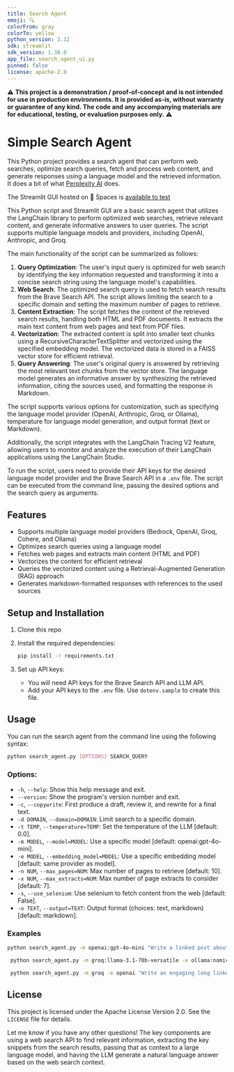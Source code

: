 ```yaml
---
title: Search Agent
emoji: 🔍
colorFrom: gray
colorTo: yellow
python_version: 3.12
sdk: streamlit
sdk_version: 1.38.0
app_file: search_agent_ui.py
pinned: false
license: apache-2.0
---
```


⚠️ **This project is a demonstration / proof-of-concept and is not intended for use in production environments. It is provided as-is, without warranty or guarantee of any kind. The code and any accompanying materials are for educational, testing, or evaluation purposes only.** ⚠️

# Simple Search Agent

This Python project provides a search agent that can perform web searches, optimize search queries, fetch and process web content, and generate responses using a language model and the retrieved information. It does a bit of what [Perplexity AI](https://www.perplexity.ai/) does.

The Streamlit GUI hosted on 🤗 Spaces is [available to test](https://huggingface.co/spaces/CyranoB/search_agent)

This Python script and Streamlit GUI are a basic search agent that utilizes the LangChain library to perform optimized web searches, retrieve relevant content, and generate informative answers to user queries. The script supports multiple language models and providers, including OpenAI, Anthropic, and Groq.

The main functionality of the script can be summarized as follows:

1. **Query Optimization**: The user's input query is optimized for web search by identifying the key information requested and transforming it into a concise search string using the language model's capabilities.
2. **Web Search**: The optimized search query is used to fetch search results from the Brave Search API. The script allows limiting the search to a specific domain and setting the maximum number of pages to retrieve.
3. **Content Extraction**: The script fetches the content of the retrieved search results, handling both HTML and PDF documents. It extracts the main text content from web pages and text from PDF files.
4. **Vectorization**: The extracted content is split into smaller text chunks using a RecursiveCharacterTextSplitter and vectorized using the specified embedding model. The vectorized data is stored in a FAISS vector store for efficient retrieval.
5. **Query Answering**: The user's original query is answered by retrieving the most relevant text chunks from the vector store. The language model generates an informative answer by synthesizing the retrieved information, citing the sources used, and formatting the response in Markdown.

The script supports various options for customization, such as specifying the language model provider (OpenAI, Anthropic, Groq, or Ollama), temperature for language model generation, and output format (text or Markdown).

Additionally, the script integrates with the LangChain Tracing V2 feature, allowing users to monitor and analyze the execution of their LangChain applications using the LangChain Studio.

To run the script, users need to provide their API keys for the desired language model provider and the Brave Search API in a `.env` file. The script can be executed from the command line, passing the desired options and the search query as arguments.

## Features

- Supports multiple language model providers (Bedrock, OpenAI, Groq, Cohere, and Ollama)
- Optimizes search queries using a language model
- Fetches web pages and extracts main content (HTML and PDF)
- Vectorizes the content for efficient retrieval
- Queries the vectorized content using a Retrieval-Augmented Generation (RAG) approach
- Generates markdown-formatted responses with references to the used sources

## Setup and Installation

1. Clone this repo
2. Install the required dependencies:

   ```bash
   pip install -r requirements.txt
   ```

3. Set up API keys:

   - You will need API keys for the Brave Search API and LLM API.
   - Add your API keys to the `.env` file. Use `dotenv.sample` to create this file.

## Usage

You can run the search agent from the command line using the following syntax:

```bash
python search_agent.py [OPTIONS] SEARCH_QUERY
```

### Options:

- `-h`, `--help`: Show this help message and exit.
- `--version`: Show the program's version number and exit.
- `-c`, `--copywrite`: First produce a draft, review it, and rewrite for a final text.
- `-d DOMAIN`, `--domain=DOMAIN`: Limit search to a specific domain.
- `-t TEMP`, `--temperature=TEMP`: Set the temperature of the LLM [default: 0.0].
- `-m MODEL`, `--model=MODEL`: Use a specific model [default: openai:gpt-4o-mini].
- `-e MODEL`, `--embedding_model=MODEL`: Use a specific embedding model [default: same provider as model].
- `-n NUM`, `--max_pages=NUM`: Max number of pages to retrieve [default: 10].
- `-x NUM`, `--max_extracts=NUM`: Max number of page extracts to consider [default: 7].
- `-s`, `--use_selenium`: Use selenium to fetch content from the web [default: False].
- `-o TEXT`, `--output=TEXT`: Output format (choices: text, markdown) [default: markdown].

### Examples

```bash
python search_agent.py -m openai:gpt-4o-mini "Write a linked post about the current state of M&A for startups. Write in the style of Russ from Silicon Valley TV show."
```

```bash
 python search_agent.py -m groq:llama-3.1-70b-versatile -e ollama:nomic-embed-text:latest -t 0.7 -n 20 -x 15  "Write a linked post about the state of M&A for startups in 2024. Write in the style of Russ from TV show Silicon Valley" -s   
```

```bash
 python search_agent.py -m groq -e openai "Write an engaging long linked post about the state of M&A for startups in 2024"
```

## License

This project is licensed under the Apache License Version 2.0. See the `LICENSE` file for details.

Let me know if you have any other questions! The key components are using a web search API to find relevant information, extracting the key snippets from the search results, passing that as context to a large language model, and having the LLM generate a natural language answer based on the web search context.